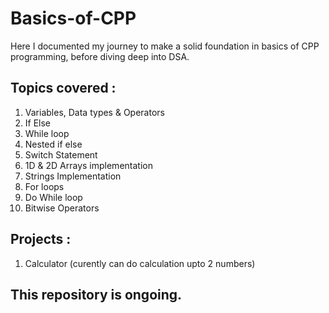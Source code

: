 # Basics-of-CPP
Here I documented my journey to make a solid foundation in basics of CPP programming, before diving deep into DSA.

## Topics covered :
1. Variables, Data types & Operators 
2. If Else
3. While loop
4. Nested if else
5. Switch Statement
6. 1D & 2D Arrays implementation
7. Strings Implementation
8. For loops
9. Do While loop
10. Bitwise Operators

## Projects :
1. Calculator (curently can do calculation upto 2 numbers)

## This repository is ongoing.
